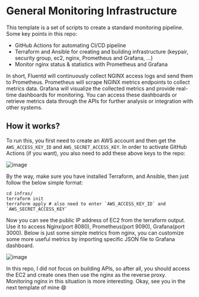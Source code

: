 General Monitoring Infrastructure
====

This template is a set of scripts to create a standard monitoring pipeline. Some key points in this repo:

- GitHub Actions for automating CI/CD pipeline
- Terraform and Ansible for creating and building infrastructure (keypair, security group, ec2, nginx, Prometheus and Grafana, ...)
- Monitor nginx status & statistics with Prometheus and Grafana 

In short, Fluentd will continuously collect NGINX access logs and send them to Prometheus. Prometheus will scrape NGINX metrics endpoints to collect metrics data. Grafana will visualize the collected metrics and provide real-time dashboards for monitoring. You can access these dashboards or retrieve metrics data through the APIs for further analysis or integration with other systems.


## How it works?

To run this, you first need to create an AWS account and then get the `AWS_ACCESS_KEY_ID` and `AWS_SECRET_ACCESS_KEY`. In order to activate GitHub Actions (if you want), you also need to add these above keys to the repo:

![image](https://github.com/manhph2211/SiMlops/assets/61444616/540b91af-d8e7-482b-8cd0-bc9e1807f386)

By the way, make sure you have installed Terraform, and Ansible, then just follow the below simple format:

```
cd infras/
terraform init 
terraform apply # also need to enter `AWS_ACCESS_KEY_ID` and `AWS_SECRET_ACCESS_KEY`
```

Now you can see the public IP address of EC2 from the terraform output. Use it to access Nginx(port 8080), Prometheus(port 9090), Grafana(port 3000). Below is just some simple metrics from nginx, you can customize some more useful metrics by importing specific JSON file to Grafana dashboard. 

![image](https://github.com/manhph2211/SiMlops/assets/61444616/38a7acad-72be-4dd2-9024-a2879a289a88)

In this repo, I did not focus on building APIs, so after all, you should access the EC2 and create ones then use the nginx as the reverse proxy. Monitoring nginx in this situation is more interesting. Okay, see you in the next template of mine 😄


